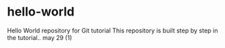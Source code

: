 # hello-world
Hello World repository for Git tutorial
This repository is built step by step in the tutorial..
may 29 (1)